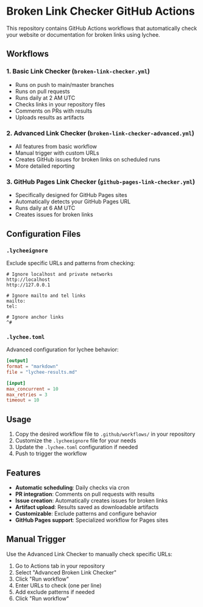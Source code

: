# Broken Link Checker GitHub Actions

This repository contains GitHub Actions workflows that automatically check your website or documentation for broken links using lychee.

## Workflows

### 1. Basic Link Checker (`broken-link-checker.yml`)
- Runs on push to main/master branches
- Runs on pull requests
- Runs daily at 2 AM UTC
- Checks links in your repository files
- Comments on PRs with results
- Uploads results as artifacts

### 2. Advanced Link Checker (`broken-link-checker-advanced.yml`)
- All features from basic workflow
- Manual trigger with custom URLs
- Creates GitHub issues for broken links on scheduled runs
- More detailed reporting

### 3. GitHub Pages Link Checker (`github-pages-link-checker.yml`)
- Specifically designed for GitHub Pages sites
- Automatically detects your GitHub Pages URL
- Runs daily at 6 AM UTC
- Creates issues for broken links

## Configuration Files

### `.lycheeignore`
Exclude specific URLs and patterns from checking:
```
# Ignore localhost and private networks
http://localhost
http://127.0.0.1

# Ignore mailto and tel links
mailto:
tel:

# Ignore anchor links
^#
```

### `.lychee.toml`
Advanced configuration for lychee behavior:
```toml
[output]
format = "markdown"
file = "lychee-results.md"

[input]
max_concurrent = 10
max_retries = 3
timeout = 10
```

## Usage

1. Copy the desired workflow file to `.github/workflows/` in your repository
2. Customize the `.lycheeignore` file for your needs
3. Update the `.lychee.toml` configuration if needed
4. Push to trigger the workflow

## Features

- **Automatic scheduling**: Daily checks via cron
- **PR integration**: Comments on pull requests with results
- **Issue creation**: Automatically creates issues for broken links
- **Artifact upload**: Results saved as downloadable artifacts
- **Customizable**: Exclude patterns and configure behavior
- **GitHub Pages support**: Specialized workflow for Pages sites

## Manual Trigger

Use the Advanced Link Checker to manually check specific URLs:
1. Go to Actions tab in your repository
2. Select "Advanced Broken Link Checker"
3. Click "Run workflow"
4. Enter URLs to check (one per line)
5. Add exclude patterns if needed
6. Click "Run workflow"